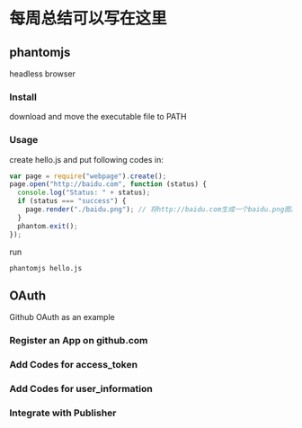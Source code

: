 # 每周总结可以写在这里
## phantomjs
headless browser
### Install
download and move the executable file to PATH  
### Usage
create hello.js and put following codes in:  
```js
var page = require("webpage").create();
page.open("http://baidu.com", function (status) {
  console.log("Status: " + status);
  if (status === "success") {
    page.render("./baidu.png"); // 将http://baidu.com生成一个baidu.png图片
  }
  phantom.exit();
});
```
run  
```shell
phantomjs hello.js
```

## OAuth
Github OAuth as an example  
### Register an App on github.com  
### Add Codes for access_token
### Add Codes for user_information
### Integrate with Publisher
